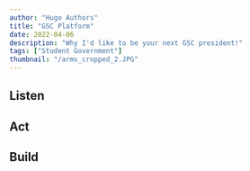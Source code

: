 ```yaml
---
author: "Hugo Authors"
title: "GSC Platform"
date: 2022-04-06
description: "Why I'd like to be your next GSC president!"
tags: ["Student Government"]
thumbnail: "/arms_cropped_2.JPG"
---
```


## Listen

## Act

## Build
